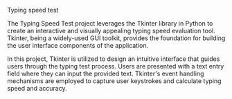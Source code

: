 Typing speed test

The Typing Speed Test project leverages the Tkinter library in Python to create an interactive and visually appealing typing speed evaluation tool. 
Tkinter, being a widely-used GUI toolkit, provides the foundation for building the user interface components of the application.

In this project, Tkinter is utilized to design an intuitive interface that guides users through the typing test process. 
Users are presented with a text entry field where they can input the provided text. 
Tkinter's event handling mechanisms are employed to capture user keystrokes and calculate typing speed and accuracy.